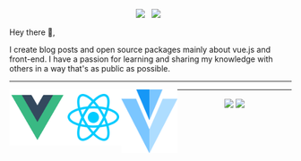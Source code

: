 
<p align='center'>
<a href="https://www.linkedin.com/in/shekhovtsoff/"><img height="30" src="https://github.com/WaylonWalker/WaylonWalker/blob/main/icon/linkedin.png?raw=true"></a>&nbsp;&nbsp;
<a href="http://google.com/"><img height="30" src="https://github.com/timurioukr/TimurShekhovtsov/blob/main/browser.png?raw=true"></a>&nbsp;&nbsp;


</p>

Hey there 👋,

I create blog posts and open source packages mainly about vue.js and front-end.  I have a passion for learning and sharing my knowledge with others in a way that's as public as possible.

---

<img width="100" align='left' src="https://github.com/timurioukr/timurioukr/blob/main/pngwing.com%20(1).png">
<img width="100" align='left' src="https://github.com/timurioukr/timurioukr/blob/main/pngwing.com%20(2).png">
<img width="100" align='left' src="https://github.com/timurioukr/timurioukr/blob/main/pngwing.com%20(3).png">


---

<p align="center">
    <img align="center" height="160px" src="https://github-readme-stats.vercel.app/api/top-langs/?username=timurioukr&layout=compact&theme=radical" />
    <img align="center" height="160px"  src="https://github-readme-stats.vercel.app/api?username=timurioukr&show_icons=true&theme=radical&&hide=contribs&count_private=true" />
  <p>
